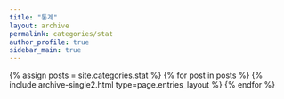 ```yaml
---
title: "통계"
layout: archive
permalink: categories/stat
author_profile: true
sidebar_main: true
---
```


<!-- 공백이 포함되어 있는 카테고리 이름의 경우 site.categories.['a b c'] 이런식으로! -->


{% assign posts = site.categories.stat %}
{% for post in posts %} {% include archive-single2.html type=page.entries_layout %} {% endfor %}